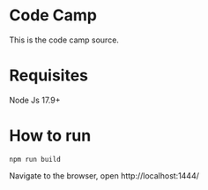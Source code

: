 # Code Camp

This is the code camp source.


# Requisites
Node Js 17.9+


# How to run

`npm run build`


Navigate to the browser, open http://localhost:1444/

